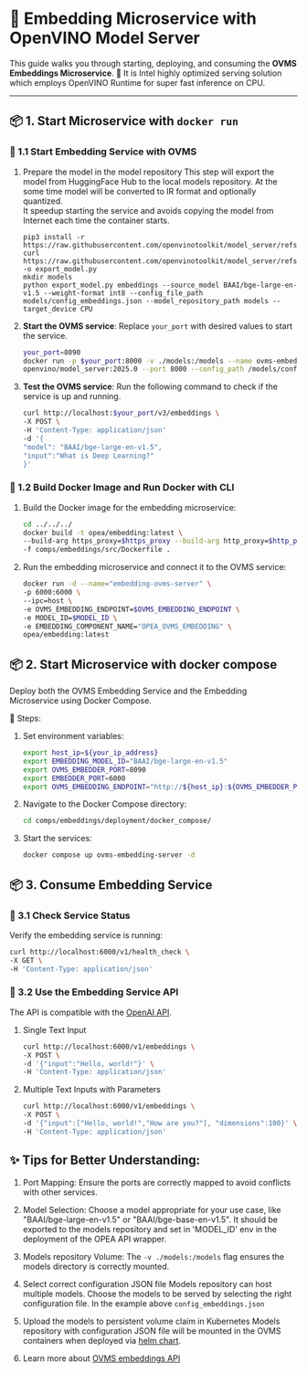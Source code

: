 # 🌟 Embedding Microservice with OpenVINO Model Server

This guide walks you through starting, deploying, and consuming the **OVMS Embeddings Microservice**. 🚀
It is Intel highly optimized serving solution which employs OpenVINO Runtime for super fast inference on CPU.

---

## 📦 1. Start Microservice with `docker run`

### 🔹 1.1 Start Embedding Service with OVMS

1. Prepare the model in the model repository
   This step will export the model from HuggingFace Hub to the local models repository. At the some time model will be converted to IR format and optionally quantized.  
   It speedup starting the service and avoids copying the model from Internet each time the container starts.

   ```
   pip3 install -r https://raw.githubusercontent.com/openvinotoolkit/model_server/refs/heads/releases/2025/0/demos/common/export_models/requirements.txt
   curl https://raw.githubusercontent.com/openvinotoolkit/model_server/refs/heads/releases/2025/0/demos/common/export_models/export_model.py -o export_model.py
   mkdir models
   python export_model.py embeddings --source_model BAAI/bge-large-en-v1.5 --weight-format int8 --config_file_path models/config_embeddings.json --model_repository_path models --target_device CPU
   ```

2. **Start the OVMS service**:
   Replace `your_port` with desired values to start the service.

   ```bash
   your_port=8090
   docker run -p $your_port:8000 -v ./models:/models --name ovms-embedding-serving \
   openvino/model_server:2025.0 --port 8000 --config_path /models/config_embeddings.json
   ```

3. **Test the OVMS service**:
   Run the following command to check if the service is up and running.

   ```bash
   curl http://localhost:$your_port/v3/embeddings \
   -X POST \
   -H 'Content-Type: application/json'
   -d '{
   "model": "BAAI/bge-large-en-v1.5",
   "input":"What is Deep Learning?"
   }'
   ```

### 🔹 1.2 Build Docker Image and Run Docker with CLI

1. Build the Docker image for the embedding microservice:

   ```bash
   cd ../../../
   docker build -t opea/embedding:latest \
   --build-arg https_proxy=$https_proxy --build-arg http_proxy=$http_proxy \
   -f comps/embeddings/src/Dockerfile .
   ```

2. Run the embedding microservice and connect it to the OVMS service:

   ```bash
   docker run -d --name="embedding-ovms-server" \
   -p 6000:6000 \
   --ipc=host \
   -e OVMS_EMBEDDING_ENDPOINT=$OVMS_EMBEDDING_ENDPOINT \
   -e MODEL_ID=$MODEL_ID \
   -e EMBEDDING_COMPONENT_NAME="OPEA_OVMS_EMBEDDING" \
   opea/embedding:latest
   ```

## 📦 2. Start Microservice with docker compose

Deploy both the OVMS Embedding Service and the Embedding Microservice using Docker Compose.

🔹 Steps:

1. Set environment variables:

   ```bash
   export host_ip=${your_ip_address}
   export EMBEDDING_MODEL_ID="BAAI/bge-large-en-v1.5"
   export OVMS_EMBEDDER_PORT=8090
   export EMBEDDER_PORT=6000
   export OVMS_EMBEDDING_ENDPOINT="http://${host_ip}:${OVMS_EMBEDDER_PORT}"
   ```

2. Navigate to the Docker Compose directory:

   ```bash
   cd comps/embeddings/deployment/docker_compose/
   ```

3. Start the services:

   ```bash
   docker compose up ovms-embedding-server -d
   ```

## 📦 3. Consume Embedding Service

### 🔹 3.1 Check Service Status

Verify the embedding service is running:

   ```bash
   curl http://localhost:6000/v1/health_check \
   -X GET \
   -H 'Content-Type: application/json'
   ```

### 🔹 3.2 Use the Embedding Service API

The API is compatible with the [OpenAI API](https://platform.openai.com/docs/api-reference/embeddings).

1. Single Text Input

   ```bash
   curl http://localhost:6000/v1/embeddings \
   -X POST \
   -d '{"input":"Hello, world!"}' \
   -H 'Content-Type: application/json'
   ```

2. Multiple Text Inputs with Parameters

   ```bash
   curl http://localhost:6000/v1/embeddings \
   -X POST \
   -d '{"input":["Hello, world!","How are you?"], "dimensions":100}' \
   -H 'Content-Type: application/json'
   ```

## ✨ Tips for Better Understanding:

1. Port Mapping:
   Ensure the ports are correctly mapped to avoid conflicts with other services.

2. Model Selection:
   Choose a model appropriate for your use case, like "BAAI/bge-large-en-v1.5" or "BAAI/bge-base-en-v1.5".
   It should be exported to the models repository and set in 'MODEL_ID' env in the deployment of the OPEA API wrapper.

3. Models repository Volume:
   The `-v ./models:/models` flag ensures the models directory is correctly mounted.

4. Select correct configuration JSON file
   Models repository can host multiple models. Choose the models to be served by selecting the right configuration file.
   In the example above `config_embeddings.json`

5. Upload the models to persistent volume claim in Kubernetes
   Models repository with configuration JSON file will be mounted in the OVMS containers when deployed via [helm chart](../../third_parties/ovms/deployment/kubernetes/README.md).

6. Learn more about [OVMS embeddings API](https://docs.openvino.ai/2025/openvino-workflow/model-server/ovms_docs_rest_api_embeddings.html)

